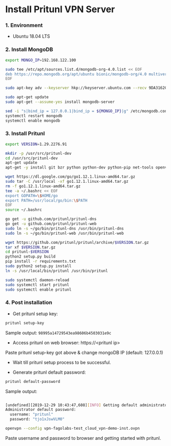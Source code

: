 # Install Pritunl VPN Server

### 1. Environment
- Ubuntu 18.04 LTS

### 2. Install MongoDB


```sh
export MONGO_IP=192.168.122.100

sudo tee /etc/apt/sources.list.d/mongodb-org-4.0.list << EOF
deb https://repo.mongodb.org/apt/ubuntu bionic/mongodb-org/4.0 multiverse
EOF

sudo apt-key adv --keyserver hkp://keyserver.ubuntu.com --recv 9DA31620334BD75D9DCB49F368818C72E52529D4

sudo apt-get update
sudo apt-get --assume-yes install mongodb-server

sed -i "s|bind_ip = 127.0.0.1|bind_ip = ${MONGO_IP}|g" /etc/mongodb.conf
systemctl restart mongodb
systemctl enable mongodb
```

### 3. Install Pritunl


```sh
export VERSION=1.29.2276.91

mkdir -p /usr/src/pritunl-dev
cd /usr/src/pritunl-dev
apt-get update
apt-get -y install git bzr python python-dev python-pip net-tools openvpn bridge-utils psmisc build-essential

wget https://dl.google.com/go/go1.12.1.linux-amd64.tar.gz
sudo tar -C /usr/local -xf go1.12.1.linux-amd64.tar.gz
rm -f go1.12.1.linux-amd64.tar.gz
tee -a ~/.bashrc << EOF
export GOPATH=\$HOME/go
export PATH=/usr/local/go/bin:\$PATH
EOF
source ~/.bashrc

go get -u github.com/pritunl/pritunl-dns
go get -u github.com/pritunl/pritunl-web
sudo ln -s ~/go/bin/pritunl-dns /usr/bin/pritunl-dns
sudo ln -s ~/go/bin/pritunl-web /usr/bin/pritunl-web

wget https://github.com/pritunl/pritunl/archive/$VERSION.tar.gz
tar xf $VERSION.tar.gz
cd pritunl-$VERSION
python2 setup.py build
pip install -r requirements.txt
sudo python2 setup.py install
ln -s /usr/local/bin/pritunl /usr/bin/pritunl

sudo systemctl daemon-reload
sudo systemctl start pritunl
sudo systemctl enable pritunl
```

### 4. Post installation

- Get pritunl setup key:

```sh
pritunl setup-key
```
Sample output: `98995a14729543ea98606b4503031e9c`


- Access pritunl on web browser: https://\<pritunl ip>

Paste pritunl setup-key got above & change mongoDB IP (default: 127.0.0.1)

- Wait till pritunl setup process to be successful.

- Generate pritunl default password:

```sh
pritunl default-password
```

Sample output:

```sh

[undefined][2019-12-29 10:43:47,608][INFO] Getting default administrator password
Administrator default password:
  username: "pritunl"
  password: "tjo1xJswVLM0"

openvpn --config vpn-fagolabs-test_cloud_vpn-demo-inst.ovpn
```

Paste username and password to browser and getting started with pritunl.

